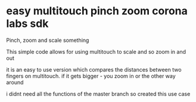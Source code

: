 # easy multitouch pinch zoom corona labs sdk
Pinch, zoom and scale something

This simple code allows for using multitouch to scale and so zoom in and out

it is an easy to use version which compares the distances between two fingers on multitouch. if it gets bigger - you zoom in or the other way around

i didnt need all the functions of the master branch so created this use case
